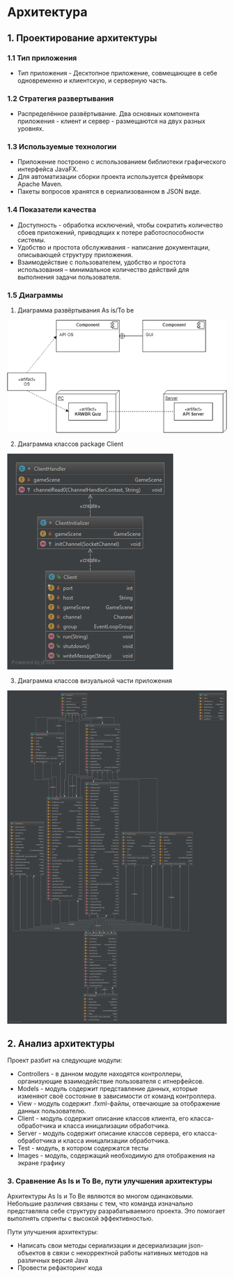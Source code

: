 # Архитектура
## 1. Проектирование архитектуры 
### 1.1 Тип приложения
 *  Тип приложения - Десктопное приложение,  совмещающее в себе одновременно и клиентскую, и серверную часть.

### 1.2 Стратегия развертывания
 *  Распределённое развёртывание. Два основных компонента приложения - клиент и сервер - размещаются на двух разных уровнях.

### 1.3 Используемые технологии
 *  Приложение построено с использованием библиотеки графического интерфейса JavaFX.
 *  Для автоматизации сборки проекта используется фреймворк Apache Maven.
 *  Пакеты вопросов хранятся в сериализованном в JSON виде.

### 1.4 Показатели качества
 *  Доступность -  обработка исключений, чтобы сократить количество сбоев приложений, приводящих к потере работоспособности системы.
 *  Удобство и простота обслуживания - написание документации, описывающей структуру приложения.
 *  Взаимодействие с пользователем, удобство и простота использования – минимальное количество действий для выполнения задачи пользователя.

### 1.5 Диаграммы

1. Диаграмма развёртывания As is/To be  

[![Диаграмма класов package Client](https://raw.githubusercontent.com/Bulbash3r/Kewbr-Quiz/master/Diagram.png)](https://raw.githubusercontent.com/Bulbash3r/Kewbr-Quiz/master/Diagram.png)

2. Диаграмма классов package Client

[![Диаграмма класов package Client](https://raw.githubusercontent.com/Bulbash3r/Kewbr-Quiz/master/Research%20of%20architectural%20solution/Client.png)](https://raw.githubusercontent.com/Bulbash3r/Kewbr-Quiz/master/Research%20of%20architectural%20solution/Client.png)

3. Диаграмма классов визуальной части приложения

[![Диаграмма классов визуальной части приложения](https://raw.githubusercontent.com/Bulbash3r/Kewbr-Quiz/master/Research%20of%20architectural%20solution/Main.png "Диаграмма классов визуальной части приложения")](https://raw.githubusercontent.com/Bulbash3r/Kewbr-Quiz/master/Research%20of%20architectural%20solution/Main.png "Диаграмма классов визуальной части приложения")

## 2. Анализ архитектуры
 Проект разбит на следующие модули:
 * Controllers - в данном модуле находятся контроллеры, организующие взаимодействие пользователя с итнерфейсов.
 * Models - модуль содержит представление данных, которые изменяют своё состояние в зависимости от команд контроллера.
 * View - модуль содержит .fxml-файлы, отвечающие за отображение данных пользователю.
 * Client - модуль содержит описание классов клиента, его класса-обработчика и класса иницализации обработчика.
 * Server - модуль содержит описание классов сервера, его класса-обработчика и класса иницализации обработчика.
 * Test - модуль, в котором содержатся тесты
 * Images - модуль, содержащий необходимую  для отображения на экране графику

### 3. Сравнение As Is и To Be, пути улучшения архитектуры
 Архитектуры As Is и To Be являются во многом одинаковыми. Небольшие различия связаны с тем, что команда изначально представляла себе структуру разрабатываемого проекта. Это помогает выполнять спринты с высокой эффективностью.
 
 Пути улучшения архитектуры:
 * Написать свои методы сериализации и десериализации json-объектов в связи с некорректной работы нативных методов на различных версия Java
 * Провести рефакторинг кода
